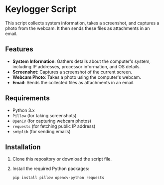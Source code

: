 # Keylogger Script

This script collects system information, takes a screenshot, and captures a photo from the webcam. It then sends these files as attachments in an email.

## Features

- **System Information**: Gathers details about the computer's system, including IP addresses, processor information, and OS details.
- **Screenshot**: Captures a screenshot of the current screen.
- **Webcam Photo**: Takes a photo using the computer's webcam.
- **Email**: Sends the collected files as attachments in an email.

## Requirements

- Python 3.x
- `Pillow` (for taking screenshots)
- `OpenCV` (for capturing webcam photos)
- `requests` (for fetching public IP address)
- `smtplib` (for sending emails)

## Installation

1. Clone this repository or download the script file.
2. Install the required Python packages:

   ```bash
   pip install pillow opencv-python requests
